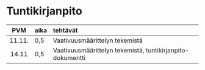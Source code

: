 # Tuntikirjanpito

| PVM | aika | tehtävät  |
| :----:|:-----| :-----|
| 11.11. | 0,5    | Vaativuusmäärittelyn tekemistä |
| 14.11 | 0,5    | Vaativuusmäärittelyn tekemistä, tuntikirjanpito-dokumentti |
